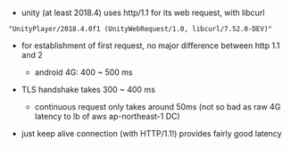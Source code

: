 ####

- unity (at least 2018.4) uses http/1.1 for its web request, with libcurl 
```
"UnityPlayer/2018.4.0f1 (UnityWebRequest/1.0, libcurl/7.52.0-DEV)"
```

- for establishment of first request, no major difference between http 1.1 and 2
  - android 4G: 400 ~ 500 ms

- TLS handshake takes 300 ~ 400 ms
  - continuous request only takes around 50ms (not so bad as raw 4G latency to lb of aws ap-northeast-1 DC)

- just keep alive connection (with HTTP/1.1!) provides fairly good latency 